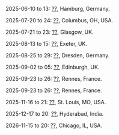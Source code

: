 2025-06-10 to 13: [??](https://isc-hpc.com "ISC High Performance 2025 focuses on high-performance computing, covering parallel algorithms, exascale architectures, and GPU computing. Topics include scientific simulations, AI integration, and applications in physics and climate, emphasizing scalable computational performance."), Hamburg, Germany.

2025-07-20 to 24: [??](https://pearc.acm.org "PEARC 2025 focuses on advanced research computing, covering high-performance computing, cyberinfrastructure, and data-intensive computing. Topics include scientific workflows, cloud computing, and applications in physics and biology, emphasizing practical solutions for research computing challenges."), Columbus, OH, USA.

2025-07-21 to 23: [??](https://icdcs2025.icdcs.org/ "ICDCS 2025 focuses on distributed computing systems, covering cloud computing, edge computing, and blockchain. Topics include distributed AI, fault tolerance, and applications in IoT and smart cities, emphasizing scalable and reliable distributed system architectures."), Glasgow, UK.

2025-08-13 to 15: [??](https://hpcn.exeter.ac.uk/hpcc2025/ "HPCC 2025 focuses on high-performance computing and communications, covering parallel architectures, cloud computing, and network optimization. Topics include AI accelerators, big data processing, and applications in scientific computing, emphasizing scalable and efficient computational systems."), Exeter, UK.

2025-08-25 to 29: [??](https://2025.euro-par.org/ "Euro-Par 2025 explores parallel and distributed computing, covering high-performance architectures, cloud computing, and parallel algorithms. Topics include AI accelerators, big data processing, and applications in scientific computing, emphasizing scalable computational systems and performance optimization."), Dresden, Germany.

2025-09-02 to 05: [??](https://clustercomp.org/2025/ "Cluster 2025 focuses on cluster computing, covering parallel architectures, distributed systems, and high-performance computing. Topics include cloud clusters, AI workloads, and applications in scientific simulations, emphasizing scalable and efficient computational frameworks for cluster-based systems."), Edinburgh, UK.

2025-09-23 to 26: [??](https://conferences.computer.org/IC2E/2025/ "IC2E 2025 focuses on cloud engineering, covering cloud architectures, serverless computing, and resource management. Topics include AI-driven cloud optimization, big data processing, and applications in IoT, emphasizing scalable and efficient cloud-based computational systems."), Rennes, France.

2025-09-23 to 26: [??](http://ahpc3.di.unipi.it/ "AHPC 2025 focuses on accelerated high-performance computing in cloud-edge systems, covering GPU computing, edge AI, and distributed architectures. Topics include applications in real-time analytics and IoT, emphasizing scalable computational solutions for cloud-edge integration."), Rennes, France.

2025-11-16 to 21: [??](https://sc25.supercomputing.org "SC 2025 explores high-performance computing, covering parallel architectures, cloud computing, and big data analytics. Topics include AI accelerators, exascale computing, and applications in scientific simulations, emphasizing scalable computational systems for advanced computing and data processing."), St. Louis, MO, USA.

2025-12-17 to 20: [??](https://hipc.org "HiPC 2025 explores high-performance computing, covering parallel processing, big data analytics, and cloud computing. Topics include AI accelerators, scientific simulations, and IoT applications, emphasizing scalable computational architectures and algorithms for advanced data processing and analysis."), Hyderabad, India.

2026-11-15 to 20: [??](https://conferences.ieee.org/conferences_events/conferences/conferencedetails/51908 "SC 2026 explores high-performance computing, covering parallel architectures, cloud computing, and big data analytics. Topics include AI accelerators, exascale computing, and scientific simulations, emphasizing scalable computational systems for advanced computing and data processing."), Chicago, IL, USA.


